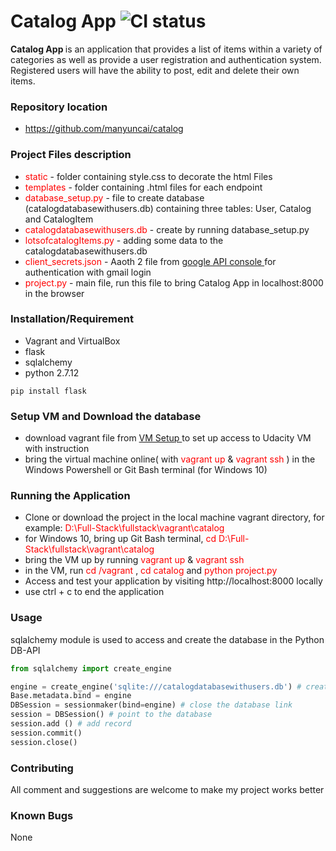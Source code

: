 # Catalog App ![CI status](https://img.shields.io/badge/build-passing-brightgreen.svg)

<b>Catalog App </b> is an application that provides a list of items within a variety of categories as well as provide a user registration and authentication system. Registered users will have the ability to post, edit and delete their own items.


### Repository location
* https://github.com/manyuncai/catalog


### Project Files description
* <a style="color:red">static</a> - folder containing style.css to decorate the html Files
* <a style="color:red">templates</a> - folder containing .html files for each endpoint
* <a style="color:red">database_setup.py</a> - file to create database (catalogdatabasewithusers.db) containing three tables: User, Catalog and CatalogItem
* <a style="color:red">catalogdatabasewithusers.db</a> - create by running database_setup.py
* <a style="color:red">lotsofcatalogItems.py</a> - adding some data to the catalogdatabasewithusers.db
* <a style="color:red">client_secrets.json </a> - Aaoth 2 file from  <a href= "https://console.developers.google.com/apis/dashboard?project=restaurant-menu-app-229519">google API console </a> for authentication with gmail login
* <a style="color:red">project.py</a> - main file, run this file to bring Catalog App in localhost:8000 in the browser


### Installation/Requirement
* Vagrant and VirtualBox
* flask
* sqlalchemy
* python 2.7.12


`pip install flask`

### Setup VM and Download the database
* download vagrant file from <a href= "https://github.com/udacity/fullstack-nanodegree-vm" > VM Setup </a> to set up access to Udacity VM with instruction
* bring the virtual machine online( with <a style="color:red">vagrant up </a>& <a style="color:red">vagrant ssh </a>) in the Windows Powershell or Git Bash terminal (for Windows 10)


### Running the Application
* Clone or download the project in the local machine vagrant directory, for example: <a style="color:red">D:\Full-Stack\fullstack\vagrant\catalog </a>
* for Windows 10, bring up Git Bash terminal,<a style="color:red"> cd D:\Full-Stack\fullstack\vagrant\catalog </a>
* bring the VM up by running <a style="color:red">vagrant up </a> & <a style="color:red">vagrant ssh </a>
* in the VM, run <a style="color:red">cd /vagrant </a> , <a style="color:red"> cd catalog </a> and <a style="color:red">python project.py </a>
* Access and test your application by visiting http://localhost:8000 locally
* use ctrl + c to end the application


### Usage
sqlalchemy module is used to access and create the database in the Python DB-API
```python
from sqlalchemy import create_engine

engine = create_engine('sqlite:///catalogdatabasewithusers.db') # create the database
Base.metadata.bind = engine  
DBSession = sessionmaker(bind=engine) # close the database link
session = DBSession() # point to the database
session.add () # add record
session.commit()
session.close()
```



### Contributing
All comment and suggestions are welcome to make my project works better

### Known Bugs
None

